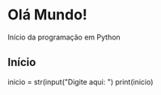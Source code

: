 # Olá Mundo!
Início da programação em Python

## Início
inicio = str(input("Digite aqui: ")
print(inicio)

